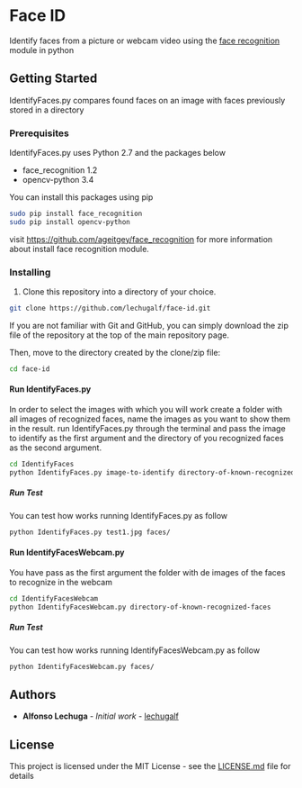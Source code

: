 # Face ID
Identify faces from a picture or webcam video using the [face recognition](https://github.com/ageitgey/face_recognition) module in python


## Getting Started
IdentifyFaces.py compares found faces on an image with faces previously stored in a directory

### Prerequisites
IdentifyFaces.py uses Python 2.7 and the packages below

* face_recognition 1.2
* opencv-python 3.4

You can install this packages using pip
```bash
sudo pip install face_recognition
sudo pip install opencv-python
```
visit https://github.com/ageitgey/face_recognition for more information about install face recognition module.

### Installing
1. Clone this repository into a directory of your choice.
```bash
git clone https://github.com/lechugalf/face-id.git
```
If you are not familiar with Git and GitHub, you can simply download the zip file of the repository at the top of the main repository page.

Then, move to the directory created by the clone/zip file:

```bash
cd face-id
```
#### Run IdentifyFaces.py
In order to select the images with which you will work create a folder with all images of recognized faces, name the images as you want to show them in the result. run IdentifyFaces.py through the terminal and pass the image to identify as the first argument and the directory of you recognized faces as the second argument.

```bash
cd IdentifyFaces
python IdentifyFaces.py image-to-identify directory-of-known-recognized-faces
```

##### Run Test
You can test how works running IdentifyFaces.py as follow

```bash
python IdentifyFaces.py test1.jpg faces/
```

#### Run IdentifyFacesWebcam.py
You have pass as the first argument the folder with de images of the faces to recognize in the webcam
```bash
cd IdentifyFacesWebcam
python IdentifyFacesWebcam.py directory-of-known-recognized-faces
```

##### Run Test
You can test how works running IdentifyFacesWebcam.py as follow

```bash
python IdentifyFacesWebcam.py faces/
```

## Authors

* **Alfonso Lechuga** - *Initial work* - [lechugalf](https://github.com/lechugalf)

## License

This project is licensed under the MIT License - see the [LICENSE.md](LICENSE.md) file for details

